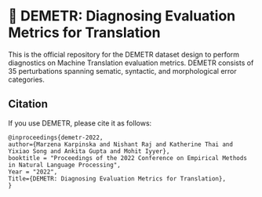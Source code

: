 #  :ear_of_rice: DEMETR: Diagnosing Evaluation Metrics for Translation
This is the official repository for the DEMETR dataset design to perform diagnostics on Machine Translation evaluation metrics. DEMETR consists of 35 perturbations spanning sematic, syntactic, and morphological error categories.


## Citation

If you use DEMETR, please cite it as follows:

```
@inproceedings{demetr-2022,
author={Marzena Karpinska and Nishant Raj and Katherine Thai and Yixiao Song and Ankita Gupta and Mohit Iyyer},
booktitle = "Proceedings of the 2022 Conference on Empirical Methods in Natural Language Processing",
Year = "2022",
Title={DEMETR: Diagnosing Evaluation Metrics for Translation},
}
```
